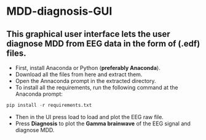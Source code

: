 # MDD-diagnosis-GUI
## This graphical user interface lets the user diagnose MDD from EEG data in the form of (.edf) files.

- First, install Anaconda or Python (**preferably Anaconda**).
- Download all the files from here and extract them.
- Open the Annaconda prompt in the extracted directory.
- To install all the requirements, run the following command at the Anaconda prompt:
```python
pip install -r requirements.txt
```
- Then in the UI press load to load and plot the EEG raw file.
- Press **Diagnosis** to plot the **Gamma brainwave** of the EEG signal and diagnose MDD.
